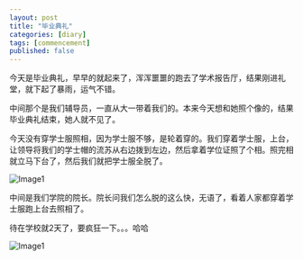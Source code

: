 ```yaml
---
layout: post
title: "毕业典礼"
categories: [diary]
tags: [commencement]
published: false
---
```


今天是毕业典礼，早早的就起来了，浑浑噩噩的跑去了学术报告厅，结果刚进礼堂，就下起了暴雨，运气不错。

中间那个是我们辅导员，一直从大一带着我们的。本来今天想和她照个像的，结果毕业典礼结束，她人就不见了。

今天没有穿学士服照相，因为学士服不够，是轮着穿的。我们穿着学士服，上台，让领导将我们的学士帽的流苏从右边拨到左边，然后拿着学位证照了个相。照完相就立马下台了，然后我们就把学士服全脱了。

![Image1](https://lh6.googleusercontent.com/-wQBULtCy4aw/T3luZyVly5I/AAAAAAAAANI/RBUDsU3ygPA/s640/IMG_0225.jpg)


中间是我们学院的院长。院长问我们怎么脱的这么快，无语了，看着人家都穿着学士服跑上台去照相了。

待在学校就2天了，要疯狂一下。。。哈哈

![Image1](https://lh4.googleusercontent.com/-kx6DvDIwpVs/T3luaIp-_PI/AAAAAAAAANI/YQobxcL64lg/s640/IMG_0253.jpg)